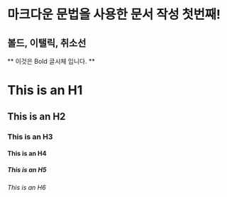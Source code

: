 마크다운 문법을 사용한 문서 작성 첫번째!
===
볼드, 이탤릭, 취소선
---
** 이것은 Bold 글시체 입니다. **
# This is an H1
## This is an H2
### This is an H3
#### This is an H4
##### This is an H5
###### This is an H6   